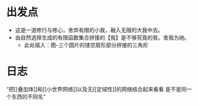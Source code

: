# 出发点

- 这是一道修行与修心，舍弃有限的小我，融入无限的大我中去。
- 由自然选择生成的有限函数集合拼接的【我】是不够究竟的我，舍我为祂。
	- 此处插入：图-三个圆片的镂空扇形部分拼接的三角形




# 日志

“把[[叠加体]]和[[小世界网络]]以及无[[定域性]]的网络结合起来看看
是不是同一个东西的不同名”
